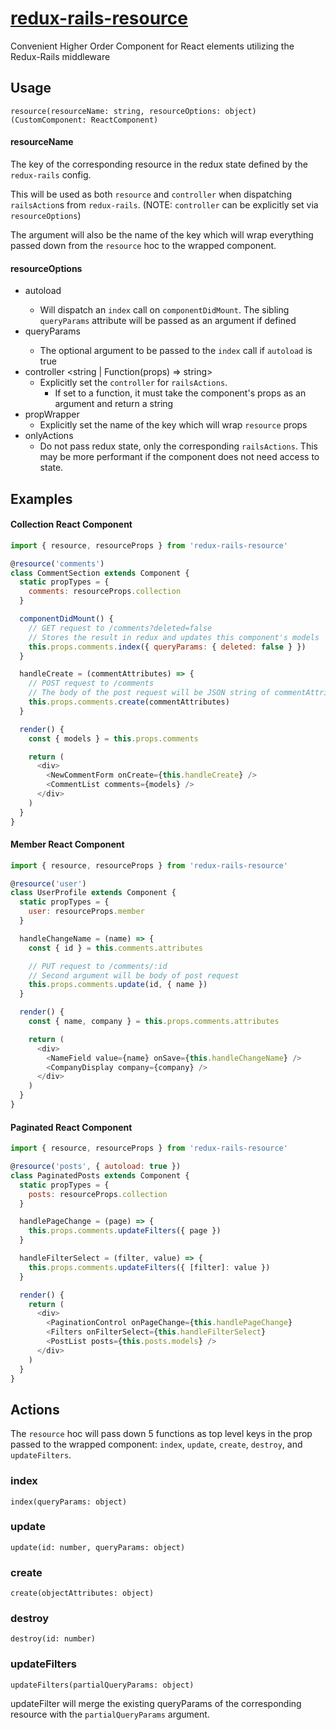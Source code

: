 [redux-rails-resource](https://instacart.github.io/redux-rails-resource/)
=========================

Convenient Higher Order Component for React elements utilizing the Redux-Rails middleware
## Usage
`resource(resourceName: string, resourceOptions: object)(CustomComponent: ReactComponent)`

#### resourceName
The key of the corresponding resource in the redux state defined by the `redux-rails` config.

This will be used as both `resource` and `controller` when dispatching `railsAction`s
from `redux-rails`. (NOTE: `controller` can be explicitly set via `resourceOptions`)

The argument will also be the name of the key which will wrap everything passed down from
the `resource` hoc to the wrapped component.

#### resourceOptions

- autoload <bool>
  - Will dispatch an `index` call on `componentDidMount`. The sibling `queryParams`     attribute will be passed as an argument if defined
- queryParams <hash>
  - The optional argument to be passed to the `index` call if `autoload` is true
- controller <string | Function(props) => string>
  - Explicitly set the `controller` for `railsActions`.
    - If set to a function, it must take the component's props as an argument and return a string
- propWrapper
  - Explicitly set the name of the key which will wrap `resource` props
- onlyActions
  - Do not pass redux state, only the corresponding `railsActions`. This may be more performant if the component does not need access to state.

## Examples

#### Collection React Component
```javascript
import { resource, resourceProps } from 'redux-rails-resource'

@resource('comments')
class CommentSection extends Component {
  static propTypes = {
    comments: resourceProps.collection
  }

  componentDidMount() {
    // GET request to /comments?deleted=false
    // Stores the result in redux and updates this component's models
    this.props.comments.index({ queryParams: { deleted: false } })
  }

  handleCreate = (commentAttributes) => {
    // POST request to /comments
    // The body of the post request will be JSON string of commentAttributes
    this.props.comments.create(commentAttributes)
  }

  render() {
    const { models } = this.props.comments

    return (
      <div>
        <NewCommentForm onCreate={this.handleCreate} />
        <CommentList comments={models} />
      </div>
    )
  }
}
```

#### Member React Component
```javascript
import { resource, resourceProps } from 'redux-rails-resource'

@resource('user')
class UserProfile extends Component {
  static propTypes = {
    user: resourceProps.member
  }

  handleChangeName = (name) => {
    const { id } = this.comments.attributes

    // PUT request to /comments/:id
    // Second argument will be body of post request
    this.props.comments.update(id, { name })
  }

  render() {
    const { name, company } = this.props.comments.attributes

    return (
      <div>
        <NameField value={name} onSave={this.handleChangeName} />
        <CompanyDisplay company={company} />
      </div>
    )
  }
}
```

#### Paginated React Component
```javascript
import { resource, resourceProps } from 'redux-rails-resource'

@resource('posts', { autoload: true })
class PaginatedPosts extends Component {
  static propTypes = {
    posts: resourceProps.collection
  }

  handlePageChange = (page) => {
    this.props.comments.updateFilters({ page })
  }

  handleFilterSelect = (filter, value) => {
    this.props.comments.updateFilters({ [filter]: value })
  }

  render() {
    return (
      <div>
        <PaginationControl onPageChange={this.handlePageChange}
        <Filters onFilterSelect={this.handleFilterSelect}
        <PostList posts={this.posts.models} />
      </div>
    )
  }
}
```

## Actions
The `resource` hoc will pass down 5 functions as top level keys in the prop passed to the wrapped component: `index`, `update`, `create`, `destroy`, and `updateFilters`.

### index
`index(queryParams: object)`

### update
`update(id: number, queryParams: object)`

### create
`create(objectAttributes: object)`

### destroy
`destroy(id: number)`

### updateFilters
`updateFilters(partialQueryParams: object)`

updateFilter will merge the existing queryParams of the corresponding resource with
the `partialQueryParams` argument.
